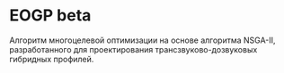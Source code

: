 # EOGP beta 
Алгоритм многоцелевой оптимизации на основе алгоритма NSGA-II, разработанного для проектирования трансзвуково-дозвуковых гибридных профилей.
